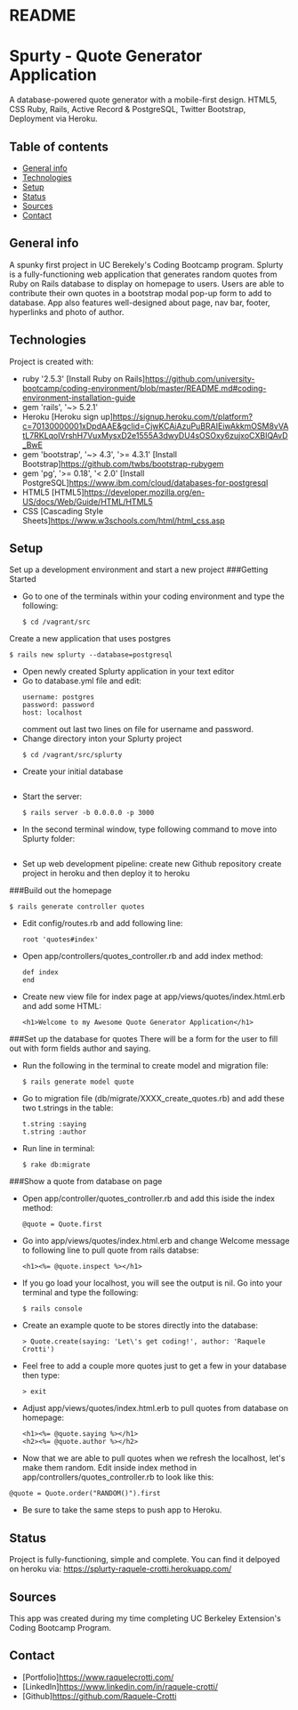 # README

# Spurty - Quote Generator Application
A database-powered quote generator with a mobile-first design. HTML5, CSS Ruby, Rails, Active Record & PostgreSQL, Twitter Bootstrap, Deployment via Heroku.</h3>

## Table of contents
* [General info](#general-info)
* [Technologies](#technologies)
* [Setup](#setup)
* [Status](#status)
* [Sources](#sources)
* [Contact](#contact)

## General info
A spunky first project in UC Berekely's Coding Bootcamp program. Splurty is a fully-functioning web application that generates random quotes from Ruby on Rails database to display on homepage to users. Users are able to contribute their own quotes in a bootstrap modal pop-up form to add to database. App also features well-designed about page, nav bar, footer, hyperlinks and photo of author.</h3>


## Technologies 
Project is created with:
* ruby '2.5.3' [Install Ruby on Rails]<https://github.com/university-bootcamp/coding-environment/blob/master/README.md#coding-environment-installation-guide>
* gem 'rails', '~> 5.2.1'
* Heroku [Heroku sign up]<https://signup.heroku.com/t/platform?c=70130000001xDpdAAE&gclid=CjwKCAiAzuPuBRAIEiwAkkmOSM8vVAtL7RKLqoIVrshH7VuxMysxD2e1555A3dwyDU4sOSOxy6zujxoCXBIQAvD_BwE>
* gem 'bootstrap', '~> 4.3', '>= 4.3.1' [Install Bootstrap]<https://github.com/twbs/bootstrap-rubygem>
* gem 'pg', '>= 0.18', '< 2.0' [Install PostgreSQL]<https://www.ibm.com/cloud/databases-for-postgresql>
* HTML5 [HTML5]<https://developer.mozilla.org/en-US/docs/Web/Guide/HTML/HTML5>
* CSS [Cascading Style Sheets]<https://www.w3schools.com/html/html_css.asp>

## Setup   
Set up a development environment and start a new project
###Getting Started
- Go to one of the terminals within your coding environment and type the following:
  ```
  $ cd /vagrant/src
  ```
Create a new application that uses postgres
  ```
  $ rails new splurty --database=postgresql
  ```
- Open newly created Splurty application in your text editor
- Go to database.yml file and edit:
  ```
  username: postgres
  password: password
  host: localhost
  ```
  comment out last two lines on file for username and password.
- Change directory inton your Splurty project
  ```
  $ cd /vagrant/src/splurty
  ```
- Create your initial database
  ```$ rake db:create
  ```
- Start the server:
  ```
  $ rails server -b 0.0.0.0 -p 3000
  ```
- In the second terminal window, type following command to move into Splurty folder:
  ```$ cd /vagrant/src/splurty
  ```
- Set up web development pipeline:
  create new Github repository
  create project in heroku and then deploy it to heroku


###Build out the homepage
  ```
  $ rails generate controller quotes
  ```
- Edit config/routes.rb and add following line:
  ```
  root 'quotes#index'
  ```
- Open app/controllers/quotes_controller.rb and add index method:
  ```
  def index
  end
  ```
- Create new view file for index page at app/views/quotes/index.html.erb and add some HTML:
  ```
  <h1>Welcome to my Awesome Quote Generator Application</h1>
  ```


###Set up the database for quotes
There will be a form for the user to fill out with form fields author and saying.
- Run the following in the terminal to create model and migration file:
  ```
  $ rails generate model quote
  ```
- Go to migration file (db/migrate/XXXX_create_quotes.rb) and add these two t.strings in the table:
  ```
  t.string :saying
  t.string :author
  ```
- Run line in terminal:
  ```
  $ rake db:migrate
  ```


###Show a quote from database on page
- Open app/controller/quotes_controller.rb and add this iside the index method:
  ```
  @quote = Quote.first
  ```
- Go into app/views/quotes/index.html.erb and change Welcome message to following line to pull quote from rails databse:
  ```
  <h1><%= @quote.inspect %></h1>
  ```
- If you go load your localhost, you will see the output is nil. Go into your terminal and type the following:
  ```
  $ rails console
  ```
- Create an example quote to be stores directly into the database:
  ```
  > Quote.create(saying: 'Let\'s get coding!', author: 'Raquele Crotti')
  ```
- Feel free to add a couple more quotes just to get a few in your database then type:
  ```
  > exit
  ```
- Adjust app/views/quotes/index.html.erb to pull quotes from database on homepage:
  ```
  <h1><%= @quote.saying %></h1>
  <h2><%= @quote.author %></h2>
  ```
- Now that we are able to pull quotes when we refresh the localhost, let's make them random. Edit inside index method in app/controllers/quotes_controller.rb to look like this:
 ```
 @quote = Quote.order("RANDOM()").first
 ```
- Be sure to take the same steps to push app to Heroku.

## Status
Project is fully-functioning, simple and complete. You can find it delpoyed on heroku via: <https://splurty-raquele-crotti.herokuapp.com/>


## Sources
This app was created during my time completing UC Berkeley Extension's  Coding Bootcamp Program.

## Contact 
* [Portfolio]<https://www.raquelecrotti.com/>
* [LinkedIn]<https://www.linkedin.com/in/raquele-crotti/>
* [Github]<https://github.com/Raquele-Crotti>





















